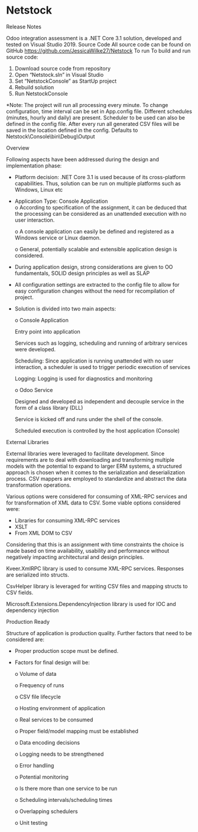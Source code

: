 # Netstock
Release Notes

  Odoo integration assessment is a .NET Core 3.1 solution, developed and tested on Visual Studio 2019.
Source Code
  All source code can be found on GitHub https://github.com/JessicaWilke27/Netstock 
  To run
  To build and run source code:
  1.	Download source code from repository
  2.	Open “Netstock.sln” in Visual Studio
  3.	Set “NetstockConsole” as StartUp project
  4.	Rebuild solution
  5.	Run NetstockConsole
 
  *Note: The project will run all processing every minute. To change configuration, time interval can be set in App.config file. Different schedules (minutes, hourly and daily)  are present. Scheduler to be used can also be defined in the config file.
  After every run all generated CSV files will be saved in the location defined in the config. Defaults to Netstock\Console\bin\Debug\Output 
  
Overview

  Following aspects have been addressed during the design and implementation phase:
  -	Platform decision: .NET Core 3.1 is used because of its cross-platform capabilities. Thus, solution can be run on multiple platforms such as Windows, Linux etc
  -	Application Type: Console Application  
    o	According to specification of the assignment, it can be deduced that the processing can be considered as an unattended execution with no user interaction. 
    
    o	A console application can easily be defined and registered as a Windows service or Linux daemon. 
    
    o	General, potentially scalable and extensible application design is considered.  
    
  -	During application design, strong considerations are given to OO fundamentals, SOLID design principles as well as SLAP
  -	All configuration settings are extracted to the config file to allow for easy configuration changes without the need for recompilation of project.
 
  -	Solution is divided into two main aspects:
  
    o	Console Application
    
    Entry point into application
    
    Services such as logging, scheduling and running of arbitrary services were developed.
    
    Scheduling: Since application is running unattended with no user interaction, a scheduler is used to trigger periodic execution of services
    
    Logging: Logging is used for diagnostics and monitoring
    
    o	Odoo Service
    
    Designed and developed as independent and decouple service in the form of a class library (DLL)
    
    Service is kicked off and runs under the shell of the console.
    
    Scheduled execution is controlled by the host application (Console)
    
    
External Libraries

  External libraries were leveraged to facilitate development. Since requirements are to deal with downloading and transforming multiple models with the potential to expand to larger ERM systems, a structured approach is chosen when it comes to the serialization and deserialization process. CSV mappers are employed to standardize and abstract the data transformation operations.
  
  Various options were considered for consuming of XML-RPC services and for transformation of XML data to CSV. Some viable options considered were:
  
  -	Libraries for consuming XML-RPC services
  -	XSLT
  -	From XML DOM to CSV
 
  Considering that this is an assignment with time constraints the choice is made based on time availability, usability and performance without negatively impacting architectural and design principles.
  
  Kveer.XmlRPC library is used to consume XML-RPC services. Responses are serialized into structs.
  
  CsvHelper library is leveraged for writing CSV files and mapping structs to CSV fields.
  
  Microsoft.Extensions.DependencyInjection library is used for IOC and dependency injection
  
Production Ready

  Structure of application is production quality. Further factors that need to be considered are:
  -	Proper production scope must be defined.
  -	Factors for final design will be:
  
    o	Volume of data

    o	Frequency of runs

    o	CSV file lifecycle

    o	Hosting environment of application

    o	Real services to be consumed 

    o	Proper field/model mapping must be established

    o	Data encoding decisions

    o	Logging needs to be strengthened

    o	Error handling

    o	Potential monitoring

    o	Is there more than one service to be run

    o	Scheduling intervals/scheduling times

    o	Overlapping schedulers

    o	Unit testing


